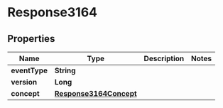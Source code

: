 
# Response3164

## Properties
Name | Type | Description | Notes
------------ | ------------- | ------------- | -------------
**eventType** | **String** |  | 
**version** | **Long** |  | 
**concept** | [**Response3164Concept**](Response3164Concept.md) |  | 



